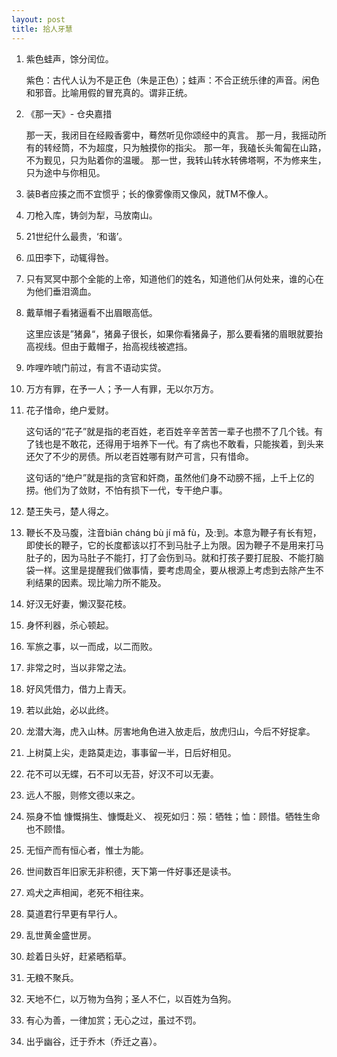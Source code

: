 ```yaml
---
layout: post
title: 拾人牙慧
---
```


1. 紫色蛙声，馀分闰位。

   紫色：古代人认为不是正色（朱是正色）；蛙声：不合正统乐律的声音。闲色和邪音。比喻用假的冒充真的。谓非正统。 
2. 《那一天》- 仓央嘉措

   那一天，我闭目在经殿香雾中，蓦然听见你颂经中的真言。
   那一月，我摇动所有的转经筒，不为超度，只为触摸你的指尖。
   那一年，我磕长头匍匐在山路，不为觐见，只为贴着你的温暖。
   那一世，我转山转水转佛塔啊，不为修来生，只为途中与你相见。
3. 装B者应揍之而不宜惯乎；长的像雾像雨又像风，就TM不像人。
4. 刀枪入库，铸剑为犁，马放南山。
5. 21世纪什么最贵，‘和谐’。
6. 瓜田李下，动辄得咎。
7. 只有冥冥中那个全能的上帝，知道他们的姓名，知道他们从何处来，谁的心在为他们垂泪滴血。
8. 戴草帽子看猪逼看不出眉眼高低。

   这里应该是”猪鼻“，猪鼻子很长，如果你看猪鼻子，那么要看猪的眉眼就要抬高视线。但由于戴帽子，抬高视线被遮挡。
9. 咋哩咋唬门前过，有言不语动实贷。
10. 万方有罪，在予一人；予一人有罪，无以尔万方。
11. 花子惜命，绝户爱财。

    这句话的“花子”就是指的老百姓，老百姓辛辛苦苦一辈子也攒不了几个钱。有了钱也是不敢花，还得用于培养下一代。有了病也不敢看，只能挨着，到头来还欠了不少的房债。所以老百姓哪有财产可言，只有惜命。

    这句话的“绝户”就是指的贪官和奸商，虽然他们身不动膀不摇，上千上亿的捞。他们为了敛财，不怕有损下一代，专干绝户事。
12. 楚王失弓，楚人得之。
13. 鞭长不及马腹，注音biān cháng bù jí mǎ fù，及:到。本意为鞭子有长有短，即使长的鞭子，它的长度都该以打不到马肚子上为限。因为鞭子不是用来打马肚子的，因为马肚子不能打，打了会伤到马。就和打孩子要打屁股、不能打脑袋一样。这里是提醒我们做事情，要考虑周全，要从根源上考虑到去除产生不利结果的因素。现比喻力所不能及。
14. 好汉无好妻，懒汉娶花枝。
15. 身怀利器，杀心顿起。
16. 军旅之事，以一而成，以二而败。
17. 非常之时，当以非常之法。
18. 好风凭借力，借力上青天。
19. 若以此始，必以此终。
20. 龙潜大海，虎入山林。厉害地角色进入放走后，放虎归山，今后不好捉拿。
21. 上树莫上尖，走路莫走边，事事留一半，日后好相见。
22. 花不可以无蝶，石不可以无苔，好汉不可以无妻。
23. 远人不服，则修文德以来之。
24. 殒身不恤 慷慨捐生、慷慨赴义、 视死如归：殒：牺牲；恤：顾惜。牺牲生命也不顾惜。
25. 无恒产而有恒心者，惟士为能。
26. 世间数百年旧家无非积德，天下第一件好事还是读书。
27. 鸡犬之声相闻，老死不相往来。
28. 莫道君行早更有早行人。
29. 乱世黄金盛世房。
30. 趁着日头好，赶紧晒稻草。
31. 无粮不聚兵。
32. 天地不仁，以万物为刍狗；圣人不仁，以百姓为刍狗。
33. 有心为善，一律加赏；无心之过，虽过不罚。
34. 出乎幽谷，迁于乔木（乔迁之喜）。